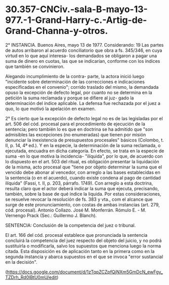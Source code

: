# 30.357-CNCiv.-sala-B-mayo-13-977.-1-Grand-Harry-c.-Artig-de-Grand-Channa-y-otros.

2° INSTANCIA. Buenos Aires, mayo 13 de 1977. Considerando: 19 Las partes de autos arribaron al acuerdo conciliatorio que obra a fs. 345/346, en cuya virtud en lo que aquí interesa- los demandados se obligaron a pagar una suma de dinero en cuotas, las que se indicarían, conforme con los índices que también se convinieron.

Alegando incumplimiento de la contra- parte, la actora inició luego "incidente sobre determinación de las correcciones e indicaciones especificadas en el convenio"; corrido traslado del mismo, la demandada opuso la excepción de defecto legal, por cuanto no se determina en la petición la suma reclamada y porque se difiere al juz- gado la determinación del índice aplicable.
 La defensa fue rechazada por el juez a quo, lo que motivó la apelación en examen.

2° Es cierto que la excepción de defecto legal no es de las legisladas por el art. 506 del cód. procesal para el procedimiento de ejecución de la sentencia; pero también lo es que en doctrina se ha admitido que "son admisibles las excepciones (no enumeradas) que tienen por misión denunciar la inexistencia de presupuestos procesales" básicos (Colombo, t. II, p. 14, 4ª ed.). Y en la especie, la determinación de la suma reclamada, o ejecutada, encuadra en dicha categoría.
En efecto, se trata en la especie de suma -en lo que motiva la incidencia- "ilíquida", por lo que, de acuerdo con lo dispuesto en el art. 503 del ritual, es obligación presentar la liquidación de la misma, acto procesal que "tiene por objeto determinar la suma que el vencido debe abonar al vencedor, con arreglo a las bases establecidas en la sentencia (o en el acuerdo), cuando existe condena al pago de cantidad ilíquida" (Fassi, t. II, p. 203, párrafo. 1749).
 Con arreglo a esta doctrina, resulta claro que el actor deberá indicar la suma que ejecuta, precisando, también, sobre la base de qué índice la liquida.
 Por estas consideraciones, se resuelve revocar la resolución de fs. 383 y vta., com  el alcance que surge de este pronunciamiento, con costas de ambas instancias (art. 279, cód. procesal). Antonio Collazo. José M. Monferrán. Rómulo E. - M. Vernengo Prack (Sec.: Guillermo J. Blanch).

SENTENCIA: Conclusión de la competencia del juez o tribunal.

El art. 166 del cód. procesal establece que pronunciada la sentencia concluirá la competencia del juez respecto del objeto del juicio, y no podrá sustituirla o modificarla, salvo los supuestos que menciona luego la norma citada. Esta disposición es de aplicación tanto en la primera como en la segunda instancia y abarca supuestos en el que se invoca "error sustancial en la decisión".

(https://docs.google.com/document/d/1zTqpZCZpfQjNXm5GmDcN_ewFgy_TZDrh_Rd0lBtU0mU/edit)
